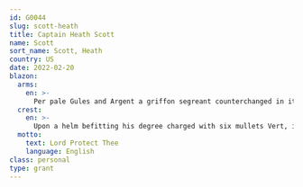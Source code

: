 ```yaml
---
id: G0044
slug: scott-heath
title: Captain Heath Scott
name: Scott
sort_name: Scott, Heath
country: US
date: 2022-02-20
blazon:
  arms:
    en: >-
      Per pale Gules and Argent a griffon segreant counterchanged in its top claw a sword of the Second with grip, crosspiece and pommel Or, tip pointing to chief sinister its bottom claw supporting an open book of the second bearing a bookmark of the First palewise and upon a chief Azure in fess three mullets of the Second.
  crest:
    en: >-
      Upon a helm befitting his degree charged with six mullets Vert, in pale (3,2,1) from dexter to sinister, with mantling Gules doubled Argent is set for crest upon a wreath of the liveries an American bald eagle close Proper beaked and membered Or with a sprig of Texas bluebonnet pendant from its beak.
  motto:
    text: Lord Protect Thee
    language: English
class: personal
type: grant
---
```


